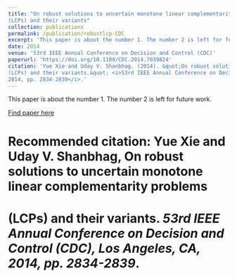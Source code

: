 ```yaml
---
title: "On robust solutions to uncertain monotone linear complementarity problems
(LCPs) and their variants"
collection: publications
permalink: /publication/robustlcp-CDC
excerpt: 'This paper is about the number 1. The number 2 is left for future work.'
date: 2014
venue: '53rd IEEE Annual Conference on Decision and Control (CDC)'
paperurl: 'https://doi.org/10.1109/CDC.2014.7039824'
citation: 'Yue Xie and Uday V. Shanbhag. (2014). &quot;On robust solutions to uncertain monotone linear complementarity problems
(LCPs) and their variants.&quot; <i>53rd IEEE Annual Conference on Decision and Control (CDC), Los Angeles, CA,
2014, pp. 2834-2839</i>.'
---
```

This paper is about the number 1. The number 2 is left for future work.

[Find paper here](https://doi.org/10.1109/CDC.2014.7039824)

# Recommended citation: Yue Xie and Uday V. Shanbhag, On robust solutions to uncertain monotone linear complementarity problems
# (LCPs) and their variants. <i>53rd IEEE Annual Conference on Decision and Control (CDC), Los Angeles, CA, 2014, pp. 2834-2839</i>.
